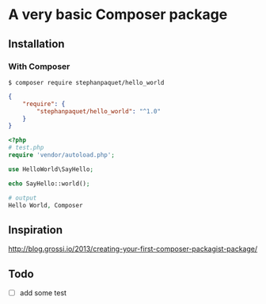 # A very basic Composer package

## Installation

### With Composer

```
$ composer require stephanpaquet/hello_world
```

```json
{
    "require": {
        "stephanpaquet/hello_world": "^1.0"
    }
}
```

```php
<?php
# test.php
require 'vendor/autoload.php';

use HelloWorld\SayHello;

echo SayHello::world();

# output 
Hello World, Composer

```

## Inspiration
http://blog.grossi.io/2013/creating-your-first-composer-packagist-package/

## Todo

- [ ] add some test

